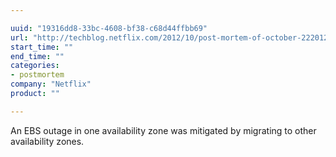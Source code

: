 ```yaml
---

uuid: "19316dd8-33bc-4608-bf38-c68d44ffbb69"
url: "http://techblog.netflix.com/2012/10/post-mortem-of-october-222012-aws.html"
start_time: ""
end_time: ""
categories:
- postmortem
company: "Netflix"
product: ""

---
```


An EBS outage in one availability zone was mitigated by migrating to other availability zones.
